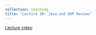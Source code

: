 ```yaml
---
collection: teaching
title: "Lecture 38: Java and OOP Review"
---
```


[Lecture video](https://youtu.be/9z8OlrAvTaw)
